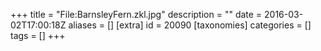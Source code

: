 +++
title = "File:BarnsleyFern.zkl.jpg"
description = ""
date = 2016-03-02T17:00:18Z
aliases = []
[extra]
id = 20090
[taxonomies]
categories = []
tags = []
+++


